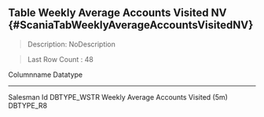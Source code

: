 Table Weekly Average Accounts Visited NV {#ScaniaTabWeeklyAverageAccountsVisitedNV}
----------------------------------------

> Description: NoDescription

> Last Row Count : 48

  Columnname                             Datatype
  -------------------------------------- --------------
  Salesman Id                            DBTYPE\_WSTR
  Weekly Average Accounts Visited (5m)   DBTYPE\_R8
